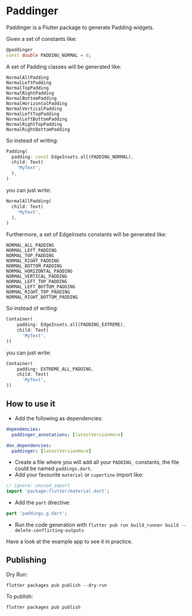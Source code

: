# Paddinger

Paddinger is a Flutter package to generate Padding widgets.

Given a set of constants like:

```dart
@paddinger
const double PADDING_NORMAL = 8;
```

A set of Padding classes will be generated like:

```
NormalAllPadding
NormalLeftPadding
NormalTopPadding
NormalRightPadding
NormalBottomPadding
NormalHorizontalPadding
NormalVerticalPadding
NormalLeftTopPadding
NormalLeftBottomPadding
NormalRightTopPadding
NormalRightBottomPadding
```

So instead of writing:

```dart
Padding(
  padding: const EdgeInsets.all(PADDING_NORMAL),
  child: Text(
    'MyText',
  ),
)
```

you can just write:

```dart
NormalAllPadding(
  child: Text(
    'MyText',
  ),
)
```

Furthermore, a set of EdgeInsets constants will be generated like:

```
NORMAL_ALL_PADDING
NORMAL_LEFT_PADDING
NORMAL_TOP_PADDING
NORMAL_RIGHT_PADDING
NORMAL_BOTTOM_PADDING
NORMAL_HORIZONTAL_PADDING
NORMAL_VERTICAL_PADDING
NORMAL_LEFT_TOP_PADDING
NORMAL_LEFT_BOTTOM_PADDING
NORMAL_RIGHT_TOP_PADDING
NORMAL_RIGHT_BOTTOM_PADDING
```

So instead of writing:

```dart
Container(
    padding: EdgeInsets.all(PADDING_EXTREME),
    child: Text(
      'MyText',
))
```

you can just write:

```dart
Container(
    padding: EXTREME_ALL_PADDING,
    child: Text(
      'MyText',
))
```

## How to use it

- Add the following as dependencies:
```yaml
dependencies:
  paddinger_annotations: [latestVersionHere]

dev_dependencies:
  paddinger: [latestVersionHere]
```

- Create a file where you will add all your `PADDING_` constants, the file could be named `paddings.dart`.
- Add your favourite `material` or `cupertino` import like:

```dart
// ignore: unused_import
import 'package:flutter/material.dart';
```

- Add the `part` directive:

```dart
part 'paddings.g.dart';
```

- Run the code generation with `flutter pub run build_runner build --delete-conflicting-outputs`

Have a look at the example app to see it in practice.

## Publishing

Dry Run:

```flutter packages pub publish --dry-run```

To publish:

```flutter packages pub publish```